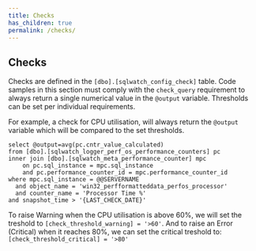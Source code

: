 ```yaml
---
title: Checks
has_children: true
permalink: /checks/
---
```


## Checks

Checks are defined in the `[dbo].[sqlwatch_config_check]` table. 
Code samples in this section must comply with the `check_query` requirement to always return a single numerical value in the `@output` variable. 
Thresholds can be set per individual requirements.

For example, a check for CPU utilisation, will always return the `@output` variable which will be compared to the set thresholds.

```
select @output=avg(pc.cntr_value_calculated)
from [dbo].[sqlwatch_logger_perf_os_performance_counters] pc
inner join [dbo].[sqlwatch_meta_performance_counter] mpc
	on pc.sql_instance = mpc.sql_instance
	and pc.performance_counter_id = mpc.performance_counter_id
where mpc.sql_instance = @@SERVERNAME
  and object_name = 'win32_perfformatteddata_perfos_processor'
  and counter_name = 'Processor Time %'
and snapshot_time > '{LAST_CHECK_DATE}'
```

To raise Warning when the CPU utilisation is above 60%, we will set the treshold to `[check_threshold_warning] = '>60'`. And to raise an Error (Critical) when it reaches 80%, we can set the critical treshold to: `[check_threshold_critical] = '>80'`
